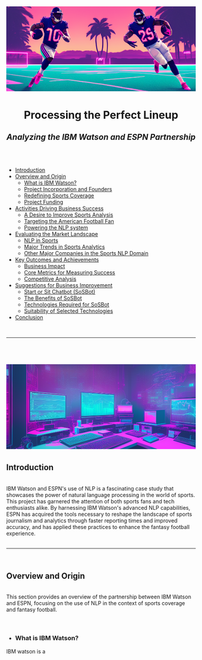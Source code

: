 <h1 align="center">
	<img src="https://github.com/marko-londo/IBM-ESPN-Case-Study/blob/main/Images/1%20-%20nfl%20player%20scoring%20a%20touchdown.png" alt="AI NFL">
</h1>
<h1 align="center">
	<b>Processing the Perfect Lineup</b>
<br>
</h1>
<h2 align="center">
    <em>Analyzing the IBM Watson and ESPN Partnership</em>
</h2>
<br>
<br>

- [Introduction](#introduction)
- [Overview and Origin](#Overview-and-Origin)
    - [What is IBM Watson?](#What-is-IBM-Watson?)
    - [Project Incorporation and Founders](#Project-Incorporation-and-Founders)
    - [Redefining Sports Coverage](#Redefining-Sports-Coverage)
    - [Project Funding](#Project-Funding)
- [Activities Driving Business Success](#Activities-Driving-Business-Success)
    - [A Desire to Improve Sports Analysis](#A-Desire-to-Improve-Sport-Analysis)
    - [Targeting the American Football Fan](#Targeting-the-American-Football-Fan)
    - [Powering the NLP system](#Powering-the-NLP-system)
- [Evaluating the Market Landscape](#Evaluating-the-Market-Landscape)
    - [NLP in Sports](#NLP-in-Sports)
    - [Major Trends in Sports Analytics](#Major-Trends-in-Sports-Analytics)
    - [Other Major Companies in the Sports NLP Domain](#Other-Major-Companies-in-the-Sports-NLP-Domain)
- [Key Outcomes and Achievements](#Key-Outcomes-and-Achievements)
    - [Business Impact](#Business-Impact) 
    - [Core Metrics for Measuring Success](#Core-Metrics-for-Measuring-Success)
    - [Competitive Analysis](#Competitive-Analysis)
- [Suggestions for Business Improvement](#Suggestions-for-Business-Improvement)
    - [Start or Sit Chatbot (SoSBot)](#Start-or-Sit-Chatbot-(SoSBot))
    - [The Benefits of SoSBot](#The-Benefits-of-SoSBot)
    - [Technologies Required for SoSBot](#Technologies-Required-for-SoSBot)
    - [Suitability of Selected Technologies](#Suitability-of-Selected-Technologies)
- [Conclusion](#conclusion)
  
<br>
<hr>
<br>
<h1 align="center">
	<img src="https://github.com/marko-londo/IBM-ESPN-Case-Study/blob/main/Images/1%20-%20computer%20analyzing%20big%20data.png" alt="Data Analysis">
</h1>


## Introduction
<br>
IBM Watson and ESPN's use of NLP is a fascinating case study that showcases the power of natural language processing in the world of sports. This project has garnered the attention of both sports fans and tech enthusiasts alike. By harnessing IBM Watson's advanced NLP capabilities, ESPN has acquired the tools necessary to reshape the landscape of sports journalism and analytics through faster reporting times and improved accuracy, and has applied these practices to enhance the fantasy football experience.

<br>
<br>
<hr>
<br>

## Overview and Origin
<br>
This section provides an overview of the partnership between IBM Watson and ESPN, focusing on the use of NLP in the context of sports coverage and fantasy football. 
<br>
<br>
<br>

- ### What is IBM Watson?
IBM watson is a  
